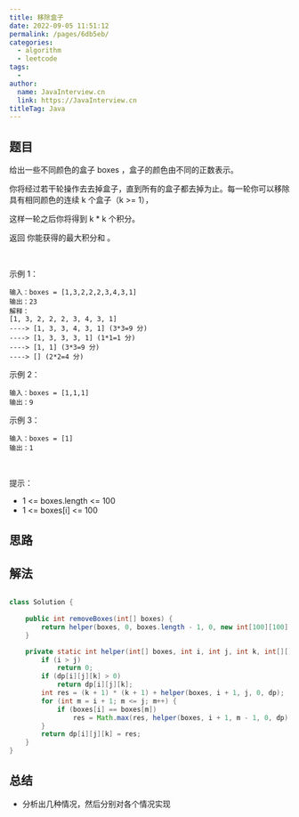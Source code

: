```yaml
---
title: 移除盒子
date: 2022-09-05 11:51:12
permalink: /pages/6db5eb/
categories:
  - algorithm
  - leetcode
tags:
  - 
author: 
  name: JavaInterview.cn
  link: https://JavaInterview.cn
titleTag: Java
---
```


## 题目

给出一些不同颜色的盒子 boxes ，盒子的颜色由不同的正数表示。

你将经过若干轮操作去去掉盒子，直到所有的盒子都去掉为止。每一轮你可以移除具有相同颜色的连续 k 个盒子（k >= 1），

这样一轮之后你将得到 k * k 个积分。

返回 你能获得的最大积分和 。

 

示例 1：

    输入：boxes = [1,3,2,2,2,3,4,3,1]
    输出：23
    解释：
    [1, 3, 2, 2, 2, 3, 4, 3, 1] 
    ----> [1, 3, 3, 4, 3, 1] (3*3=9 分) 
    ----> [1, 3, 3, 3, 1] (1*1=1 分) 
    ----> [1, 1] (3*3=9 分) 
    ----> [] (2*2=4 分)
示例 2：

    输入：boxes = [1,1,1]
    输出：9
示例 3：

    输入：boxes = [1]
    输出：1
 

提示：

- 1 <= boxes.length <= 100
- 1 <= boxes[i] <= 100



## 思路



## 解法
```java

class Solution {
    
    public int removeBoxes(int[] boxes) {
        return helper(boxes, 0, boxes.length - 1, 0, new int[100][100][100]);
	}

	private static int helper(int[] boxes, int i, int j, int k, int[][][] dp) {
		if (i > j)
			return 0;
		if (dp[i][j][k] > 0)
			return dp[i][j][k];
		int res = (k + 1) * (k + 1) + helper(boxes, i + 1, j, 0, dp);
		for (int m = i + 1; m <= j; m++) {
			if (boxes[i] == boxes[m])
				res = Math.max(res, helper(boxes, i + 1, m - 1, 0, dp) + helper(boxes, m, j, k + 1, dp));
		}
		return dp[i][j][k] = res;
	}
}
```

## 总结

- 分析出几种情况，然后分别对各个情况实现 
